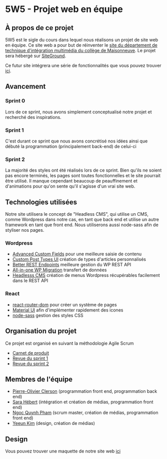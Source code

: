 # 5W5 - Projet web en équipe

## À propos de ce projet
5W5 est le sigle du cours dans lequel nous réalisons un projet de site web en équipe. Ce site web a pour but de réinventer le [site du département de technique d'intégration multimédia du collège de Maisonneuve](https://tim.cmaisonneuve.qc.ca "Site du TIM de Maisonneuve"). Le projet sera hébergé sur [SiteGround](https://timm175.sg-host.com).

Ce futur site intégrera une série de fonctionnalités que vous pouvez trouver [ici](https://docs.google.com/document/d/1D4bE8vse2LIgAGoIxamZ4GdOM0OoINQqfrwDZHfakTQ/edit "Liste des fonctionnalités à intégrer dans le site").

## Avancement
### Sprint 0
Lors de ce sprint, nous avons simplement conceptualisé notre projet et recherché des inspirations.

### Sprint 1
C'est durant ce sprint que nous avons concrétisé nos idées ainsi que débuté la programmation (principalement back-end) de celui-ci

### Sprint 2
La majorité des styles ont été réalisés lors de ce sprint. Bien qu'ils ne soient pas encore terminés, les pages sont toutes fonctionnelles et le site pourrait être utilisé. Il manque cependant beaucoup de peauffinement et d'animations pour qu'on sente qu'il s'agisse d'un vrai site web.

## Technologies utilisées
Notre site utilisera le concept de "Headless CMS", qui utilise un CMS, comme Wordpress dans notre cas, en tant que back end et utilise un autre framework en tant que front end. Nous utiliserons aussi node-sass afin de styliser nos pages.

### Wordpress
- [Advanced Custom Fields](https://www.advancedcustomfields.com) pour une meilleure saisie de contenu
- [Custom Post Types UI](https://en-ca.wordpress.org/plugins/custom-post-type-ui/) création de types d'articles personnalisés
- [Better REST Endpoints](https://wordpress.org/plugins/better-rest-endpoints/) meilleure gestion du WP REST API
- [All-in-one WP Migration](https://wordpress.org/plugins/all-in-one-wp-migration/) transfert de données
- [Headlesss CMS](https://wordpress.org/plugins/headless-cms/) création de menus Wordpress récupérables facilement dans le REST API

### React
- [react-router-dom](https://v5.reactrouter.com) pour créer un système de pages
- [Material UI](https://mui.com) afin d'implémenter rapidement des icones
- [node-sass](https://www.npmjs.com/package/node-sass) gestion des styles CSS

## Organisation du projet
Ce projet est organisé en suivant la méthodologie Agile Scrum
- [Carnet de produit](https://docs.google.com/spreadsheets/d/1k-Dq3zliGq4WWjGQ6MDp1Oyge2RrvncT0G1-n2u-RbQ/edit#gid=874600639)
- [Revue du sprint 1](https://docs.google.com/document/d/1U1Y33lPVrLmU_EBuATr6gfPWhQV_rYNera7v0aCgtmw/edit)
- [Revue du sprint 2](https://docs.google.com/spreadsheets/d/1k-Dq3zliGq4WWjGQ6MDp1Oyge2RrvncT0G1-n2u-RbQ/edit#gid=599930621)

## Membres de l'équipe
- [Pierre-Olivier Clerson](https://github.com/poclerson) (programmation front end, programmation back end)
- [Sara Hébert](https://github.com/baaguette) (intégration et création de médias, programmation front end)
- [Ngoc Quynh Pham](https://github.com/nquynhp) (scrum master, création de médias, programmation front end)
- [Yeeun Kim](https://github.com/yexxun) (design, création de médias)

## Design
Vous pouvez trouver une maquette de notre site web [ici](https://www.figma.com/file/HoeP24F8g6Mmb4m9WiWepB/web?node-id=0%3A1)
